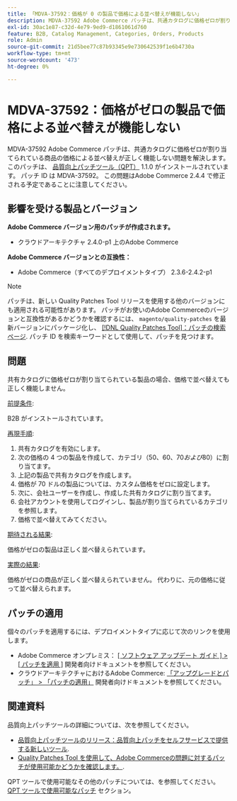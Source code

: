 ```yaml
---
title: 「MDVA-37592：価格が 0 の製品で価格による並べ替えが機能しない」
description: MDVA-37592 Adobe Commerce パッチは、共通カタログに価格ゼロが割り当てられている商品の価格による並べ替えが正しく機能しない問題を解決します。 このパッチは、[Quality Patches Tool （QPT） ] （/help/announcements/adobe-commerce-announcements/magento-quality-patches-released-new-tool-to-self-serve-quality-patches.md） 1.1.0 がインストールされている場合に利用できます。 パッチ ID は MDVA-37592。 この問題はAdobe Commerce 2.4.4 で修正される予定であることに注意してください。
exl-id: 30ac1e87-c32d-4e79-9ed9-d1861061d760
feature: B2B, Catalog Management, Categories, Orders, Products
role: Admin
source-git-commit: 21d5bee77c87b93345e9e730642539f1e6b4730a
workflow-type: tm+mt
source-wordcount: '473'
ht-degree: 0%

---
```


# MDVA-37592：価格がゼロの製品で価格による並べ替えが機能しない

MDVA-37592 Adobe Commerce パッチは、共通カタログに価格ゼロが割り当てられている商品の価格による並べ替えが正しく機能しない問題を解決します。 このパッチは、 [品質向上パッチツール（QPT）](/help/announcements/adobe-commerce-announcements/magento-quality-patches-released-new-tool-to-self-serve-quality-patches.md) 1.1.0 がインストールされています。 パッチ ID は MDVA-37592。 この問題はAdobe Commerce 2.4.4 で修正される予定であることに注意してください。

## 影響を受ける製品とバージョン

**Adobe Commerce バージョン用のパッチが作成されます。**

* クラウドアーキテクチャ 2.4.0-p1 上のAdobe Commerce

**Adobe Commerce バージョンとの互換性：**

* Adobe Commerce（すべてのデプロイメントタイプ） 2.3.6-2.4.2-p1

>[!NOTE]
>
>パッチは、新しい Quality Patches Tool リリースを使用する他のバージョンにも適用される可能性があります。 パッチがお使いのAdobe Commerceのバージョンと互換性があるかどうかを確認するには、 `magento/quality-patches` を最新バージョンにパッケージ化し、 [[!DNL Quality Patches Tool]：パッチの検索ページ](https://devdocs.magento.com/quality-patches/tool.html#patch-grid). パッチ ID を検索キーワードとして使用して、パッチを見つけます。

## 問題

共有カタログに価格ゼロが割り当てられている製品の場合、価格で並べ替えても正しく機能しません。

<u>前提条件</u>:

B2B がインストールされています。

<u>再現手順</u>:

1. 共有カタログを有効にします。
1. 次の価格の 4 つの製品を作成して、カテゴリ（$50、$60、$70 および$80）に割り当てます。
1. 上記の製品で共有カタログを作成します。
1. 価格が 70 ドルの製品については、カスタム価格をゼロに設定します。
1. 次に、会社ユーザーを作成し、作成した共有カタログに割り当てます。
1. 会社アカウントを使用してログインし、製品が割り当てられているカテゴリを参照します。
1. 価格で並べ替えてみてください。

<u>期待される結果</u>:

価格がゼロの製品は正しく並べ替えられています。

<u>実際の結果</u>:

価格がゼロの商品が正しく並べ替えられていません。 代わりに、元の価格に従って並べ替えられます。

## パッチの適用

個々のパッチを適用するには、デプロイメントタイプに応じて次のリンクを使用します。

* Adobe Commerce オンプレミス： [[ ソフトウェア アップデート ガイド ] > [ パッチを適用 ]](https://devdocs.magento.com/guides/v2.4/comp-mgr/patching/mqp.html) 開発者向けドキュメントを参照してください。
* クラウドアーキテクチャにおけるAdobe Commerce: [「アップグレードとパッチ」 > 「パッチの適用」](https://devdocs.magento.com/cloud/project/project-patch.html) 開発者向けドキュメントを参照してください。

## 関連資料

品質向上パッチツールの詳細については、次を参照してください。

* [品質向上パッチツールのリリース：品質向上パッチをセルフサービスで提供する新しいツール](/help/announcements/adobe-commerce-announcements/magento-quality-patches-released-new-tool-to-self-serve-quality-patches.md).
* [Quality Patches Tool を使用して、Adobe Commerceの問題に対するパッチが使用可能かどうかを確認します。](/help/support-tools/patches-available-in-qpt-tool/check-patch-for-magento-issue-with-magento-quality-patches.md).

QPT ツールで使用可能なその他のパッチについては、を参照してください。 [QPT ツールで使用可能なパッチ](https://support.magento.com/hc/en-us/sections/360010506631-Patches-available-in-QPT-tool-) セクション。
